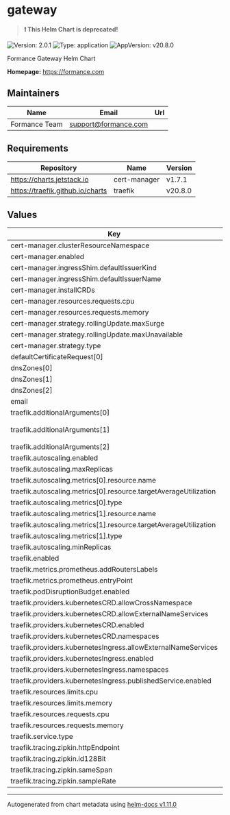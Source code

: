 # gateway

> **:exclamation: This Helm Chart is deprecated!**

![Version: 2.0.1](https://img.shields.io/badge/Version-2.0.1-informational?style=flat-square) ![Type: application](https://img.shields.io/badge/Type-application-informational?style=flat-square) ![AppVersion: v20.8.0](https://img.shields.io/badge/AppVersion-v20.8.0-informational?style=flat-square)

Formance Gateway Helm Chart

**Homepage:** <https://formance.com>

## Maintainers

| Name | Email | Url |
| ---- | ------ | --- |
| Formance Team | <support@formance.com> |  |

## Requirements

| Repository | Name | Version |
|------------|------|---------|
| https://charts.jetstack.io | cert-manager | v1.7.1 |
| https://traefik.github.io/charts | traefik | v20.8.0 |

## Values

| Key | Type | Default | Description |
|-----|------|---------|-------------|
| cert-manager.clusterResourceNamespace | string | `"gateway"` |  |
| cert-manager.enabled | bool | `true` |  |
| cert-manager.ingressShim.defaultIssuerKind | string | `"ClusterIssuer"` |  |
| cert-manager.ingressShim.defaultIssuerName | string | `"r53-letsencrypt-prod"` |  |
| cert-manager.installCRDs | bool | `true` |  |
| cert-manager.resources.requests.cpu | string | `"100m"` |  |
| cert-manager.resources.requests.memory | string | `"320Mi"` |  |
| cert-manager.strategy.rollingUpdate.maxSurge | int | `0` |  |
| cert-manager.strategy.rollingUpdate.maxUnavailable | int | `1` |  |
| cert-manager.strategy.type | string | `"RollingUpdate"` |  |
| defaultCertificateRequest[0] | string | `"*.sandbox.formance.cloud"` |  |
| dnsZones[0] | string | `"numary.cloud"` |  |
| dnsZones[1] | string | `"formance.cloud"` |  |
| dnsZones[2] | string | `"formance.dev"` |  |
| email | string | `"support@formance.com"` |  |
| traefik.additionalArguments[0] | string | `"--entryPoints.websecure.forwardedHeaders.insecure=true"` |  |
| traefik.additionalArguments[1] | string | `"--experimental.plugins.auth.modulename=github.com/formancehq/gateway-plugin-auth"` |  |
| traefik.additionalArguments[2] | string | `"--experimental.plugins.auth.version=v0.1.13"` |  |
| traefik.autoscaling.enabled | bool | `true` |  |
| traefik.autoscaling.maxReplicas | int | `100` |  |
| traefik.autoscaling.metrics[0].resource.name | string | `"memory"` |  |
| traefik.autoscaling.metrics[0].resource.targetAverageUtilization | int | `60` |  |
| traefik.autoscaling.metrics[0].type | string | `"Resource"` |  |
| traefik.autoscaling.metrics[1].resource.name | string | `"cpu"` |  |
| traefik.autoscaling.metrics[1].resource.targetAverageUtilization | int | `60` |  |
| traefik.autoscaling.metrics[1].type | string | `"Resource"` |  |
| traefik.autoscaling.minReplicas | int | `2` |  |
| traefik.enabled | bool | `true` |  |
| traefik.metrics.prometheus.addRoutersLabels | bool | `true` |  |
| traefik.metrics.prometheus.entryPoint | string | `"metrics"` |  |
| traefik.podDisruptionBudget.enabled | bool | `true` |  |
| traefik.providers.kubernetesCRD.allowCrossNamespace | bool | `true` |  |
| traefik.providers.kubernetesCRD.allowExternalNameServices | bool | `false` |  |
| traefik.providers.kubernetesCRD.enabled | bool | `true` |  |
| traefik.providers.kubernetesCRD.namespaces | list | `[]` |  |
| traefik.providers.kubernetesIngress.allowExternalNameServices | bool | `false` |  |
| traefik.providers.kubernetesIngress.enabled | bool | `true` |  |
| traefik.providers.kubernetesIngress.namespaces | list | `[]` |  |
| traefik.providers.kubernetesIngress.publishedService.enabled | bool | `true` |  |
| traefik.resources.limits.cpu | string | `"600m"` |  |
| traefik.resources.limits.memory | string | `"300Mi"` |  |
| traefik.resources.requests.cpu | string | `"200m"` |  |
| traefik.resources.requests.memory | string | `"250Mi"` |  |
| traefik.service.type | string | `"LoadBalancer"` |  |
| traefik.tracing.zipkin.httpEndpoint | string | `"http://localhost:9411/api/v2/spans"` |  |
| traefik.tracing.zipkin.id128Bit | bool | `true` |  |
| traefik.tracing.zipkin.sameSpan | bool | `false` |  |
| traefik.tracing.zipkin.sampleRate | float | `1` |  |

----------------------------------------------
Autogenerated from chart metadata using [helm-docs v1.11.0](https://github.com/norwoodj/helm-docs/releases/v1.11.0)

